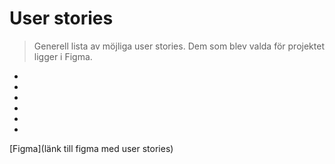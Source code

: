 # User stories
> Generell lista av möjliga user stories. Dem som blev valda för projektet ligger i Figma.

+
+
+
+
+
+
[Figma](länk till figma med user stories)
